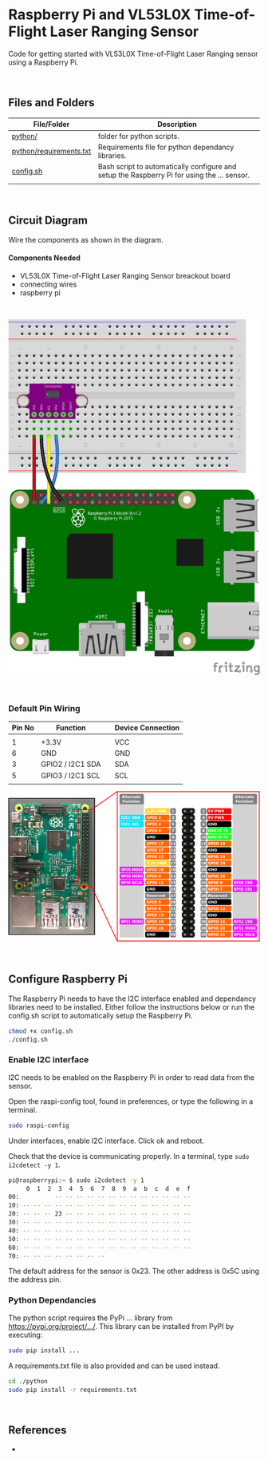 # Raspberry Pi and VL53L0X Time-of-Flight Laser Ranging Sensor

Code for getting started with VL53L0X Time-of-Flight Laser Ranging sensor using a Raspberry Pi.

<br />

## Files and Folders

| File/Folder | Description |
|--- | --- |
| [python/](python/) | folder for python scripts. |
| [python/requirements.txt](python/requirements.txt) | Requirements file for python dependancy libraries. |
| [config.sh](config.sh) | Bash script to automatically configure and setup the Raspberry Pi for using the ... sensor. |
|  |  |

<br />

## Circuit Diagram

Wire the components as shown in the diagram.

<!-- #TODO schematic diagram -->
<!-- ![circuit diagram](assets/rpi-vl53l0x-sensor-circuit-diagram_schem.svg) -->

#### Components Needed

* VL53L0X Time-of-Flight Laser Ranging Sensor breackout board
* connecting wires
* raspberry pi

<br />

![breadboard diagram](assets/rpi-vl53l0x-sensor-circuit-diagram_bb.png)

<br />

### Default Pin Wiring

| Pin No | Function |  | Device Connection |
| --- | --- | --- | --- |
|  |  |  |  |
| 1 | +3.3V |  | VCC |
| 6 | GND |  | GND |
| 3 | GPIO2 / I2C1 SDA |  | SDA |
| 5 | GPIO3 / I2C1 SCL |  | SCL |
|  |  |  |  |

![pin diagram](assets/rp2_pinout.png)

<br />

## Configure Raspberry Pi

The Raspberry Pi needs to have the I2C interface enabled and dependancy libraries need to be installed. Either follow the instructions below or run the config.sh script to automatically setup the Raspberry Pi.

```bash
chmod +x config.sh
./config.sh
```

### Enable I2C interface

I2C needs to be enabled on the Raspberry Pi in order to read data from the sensor.

Open the raspi-config tool, found in preferences, or type the following in a terminal.

```bash
sudo raspi-config
```

Under interfaces, enable I2C interface. Click ok and reboot.

Check that the device is communicating properly. In a terminal, type `sudo i2cdetect -y 1`.

```bash
pi@raspberrypi:~ $ sudo i2cdetect -y 1
     0  1  2  3  4  5  6  7  8  9  a  b  c  d  e  f
00:          -- -- -- -- -- -- -- -- -- -- -- -- --
10: -- -- -- -- -- -- -- -- -- -- -- -- -- -- -- --
20: -- -- -- 23 -- -- -- -- -- -- -- -- -- -- -- --
30: -- -- -- -- -- -- -- -- -- -- -- -- -- -- -- --
40: -- -- -- -- -- -- -- -- -- -- -- -- -- -- -- --
50: -- -- -- -- -- -- -- -- -- -- -- -- -- -- -- --
60: -- -- -- -- -- -- -- -- -- -- -- -- -- -- -- --
70: -- -- -- -- -- -- -- --
```

The default address for the sensor is 0x23. The other address is 0x5C using the address pin.

### Python Dependancies

The python script requires the PyPi ... library from https://pypi.org/project/.../. This library can be installed from PyPI by executing:

```bash
sudo pip install ...
```

A requirements.txt file is also provided and can be used instead.
```bash
cd ./python
sudo pip install -r requirements.txt
```

<br />

## References

- 
